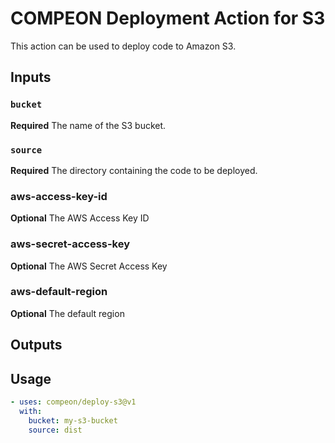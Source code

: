 # COMPEON Deployment Action for S3

This action can be used to deploy code to Amazon S3.

## Inputs

### `bucket`

**Required** The name of the S3 bucket.

### `source`

**Required** The directory containing the code to be deployed.

### aws-access-key-id

**Optional** The AWS Access Key ID

### aws-secret-access-key

**Optional** The AWS Secret Access Key

### aws-default-region

**Optional** The default region

## Outputs

## Usage

```yaml
- uses: compeon/deploy-s3@v1
  with:
    bucket: my-s3-bucket
    source: dist
```
